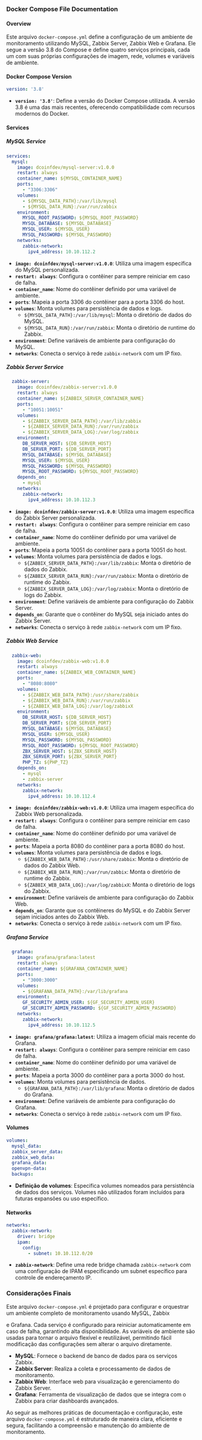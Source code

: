 ### Docker Compose File Documentation

#### Overview
Este arquivo `docker-compose.yml` define a configuração de um ambiente de monitoramento utilizando MySQL, Zabbix Server, Zabbix Web e Grafana. Ele segue a versão 3.8 do Compose e define quatro serviços principais, cada um com suas próprias configurações de imagem, rede, volumes e variáveis de ambiente.

#### Docker Compose Version
```yaml
version: '3.8'
```
- **`version: '3.8'`**: Define a versão do Docker Compose utilizada. A versão 3.8 é uma das mais recentes, oferecendo compatibilidade com recursos modernos do Docker.

#### Services

##### MySQL Service
```yaml
services:
  mysql:
    image: dcoinfdev/mysql-server:v1.0.0
    restart: always
    container_name: ${MYSQL_CONTAINER_NAME}
    ports:
      - "3306:3306"
    volumes:
      - ${MYSQL_DATA_PATH}:/var/lib/mysql
      - ${MYSQL_DATA_RUN}:/var/run/zabbix
    environment:
      MYSQL_ROOT_PASSWORD: ${MYSQL_ROOT_PASSWORD}
      MYSQL_DATABASE: ${MYSQL_DATABASE}
      MYSQL_USER: ${MYSQL_USER}
      MYSQL_PASSWORD: ${MYSQL_PASSWORD}
    networks:
      zabbix-network:
        ipv4_address: 10.10.112.2
```
- **`image: dcoinfdev/mysql-server:v1.0.0`**: Utiliza uma imagem específica do MySQL personalizada.
- **`restart: always`**: Configura o contêiner para sempre reiniciar em caso de falha.
- **`container_name`**: Nome do contêiner definido por uma variável de ambiente.
- **`ports`**: Mapeia a porta 3306 do contêiner para a porta 3306 do host.
- **`volumes`**: Monta volumes para persistência de dados e logs.
  - `${MYSQL_DATA_PATH}:/var/lib/mysql`: Monta o diretório de dados do MySQL.
  - `${MYSQL_DATA_RUN}:/var/run/zabbix`: Monta o diretório de runtime do Zabbix.
- **`environment`**: Define variáveis de ambiente para configuração do MySQL.
- **`networks`**: Conecta o serviço à rede `zabbix-network` com um IP fixo.

##### Zabbix Server Service
```yaml
  zabbix-server:
    image: dcoinfdev/zabbix-server:v1.0.0
    restart: always
    container_name: ${ZABBIX_SERVER_CONTAINER_NAME}
    ports:
      - "10051:10051"
    volumes:
      - ${ZABBIX_SERVER_DATA_PATH}:/var/lib/zabbix
      - ${ZABBIX_SERVER_DATA_RUN}:/var/run/zabbix
      - ${ZABBIX_SERVER_DATA_LOG}:/var/log/zabbix
    environment:
      DB_SERVER_HOST: ${DB_SERVER_HOST}
      DB_SERVER_PORT: ${DB_SERVER_PORT}
      MYSQL_DATABASE: ${MYSQL_DATABASE}
      MYSQL_USER: ${MYSQL_USER}
      MYSQL_PASSWORD: ${MYSQL_PASSWORD}
      MYSQL_ROOT_PASSWORD: ${MYSQL_ROOT_PASSWORD}
    depends_on:
      - mysql
    networks:
      zabbix-network:
        ipv4_address: 10.10.112.3
```
- **`image: dcoinfdev/zabbix-server:v1.0.0`**: Utiliza uma imagem específica do Zabbix Server personalizada.
- **`restart: always`**: Configura o contêiner para sempre reiniciar em caso de falha.
- **`container_name`**: Nome do contêiner definido por uma variável de ambiente.
- **`ports`**: Mapeia a porta 10051 do contêiner para a porta 10051 do host.
- **`volumes`**: Monta volumes para persistência de dados e logs.
  - `${ZABBIX_SERVER_DATA_PATH}:/var/lib/zabbix`: Monta o diretório de dados do Zabbix.
  - `${ZABBIX_SERVER_DATA_RUN}:/var/run/zabbix`: Monta o diretório de runtime do Zabbix.
  - `${ZABBIX_SERVER_DATA_LOG}:/var/log/zabbix`: Monta o diretório de logs do Zabbix.
- **`environment`**: Define variáveis de ambiente para configuração do Zabbix Server.
- **`depends_on`**: Garante que o contêiner do MySQL seja iniciado antes do Zabbix Server.
- **`networks`**: Conecta o serviço à rede `zabbix-network` com um IP fixo.

##### Zabbix Web Service
```yaml
  zabbix-web:
    image: dcoinfdev/zabbix-web:v1.0.0
    restart: always
    container_name: ${ZABBIX_WEB_CONTAINER_NAME}
    ports:
      - "8080:8080"
    volumes:
      - ${ZABBIX_WEB_DATA_PATH}:/usr/share/zabbix
      - ${ZABBIX_WEB_DATA_RUN}:/var/run/zabbix
      - ${ZABBIX_WEB_DATA_LOG}:/var/log/zabbixX
    environment:
      DB_SERVER_HOST: ${DB_SERVER_HOST}
      DB_SERVER_PORT: ${DB_SERVER_PORT}
      MYSQL_DATABASE: ${MYSQL_DATABASE}
      MYSQL_USER: ${MYSQL_USER}
      MYSQL_PASSWORD: ${MYSQL_PASSWORD}
      MYSQL_ROOT_PASSWORD: ${MYSQL_ROOT_PASSWORD}
      ZBX_SERVER_HOST: ${ZBX_SERVER_HOST}
      ZBX_SERVER_PORT: ${ZBX_SERVER_PORT}
      PHP_TZ: ${PHP_TZ}
    depends_on:
      - mysql
      - zabbix-server
    networks:
      zabbix-network:
        ipv4_address: 10.10.112.4
```
- **`image: dcoinfdev/zabbix-web:v1.0.0`**: Utiliza uma imagem específica do Zabbix Web personalizada.
- **`restart: always`**: Configura o contêiner para sempre reiniciar em caso de falha.
- **`container_name`**: Nome do contêiner definido por uma variável de ambiente.
- **`ports`**: Mapeia a porta 8080 do contêiner para a porta 8080 do host.
- **`volumes`**: Monta volumes para persistência de dados e logs.
  - `${ZABBIX_WEB_DATA_PATH}:/usr/share/zabbix`: Monta o diretório de dados do Zabbix Web.
  - `${ZABBIX_WEB_DATA_RUN}:/var/run/zabbix`: Monta o diretório de runtime do Zabbix.
  - `${ZABBIX_WEB_DATA_LOG}:/var/log/zabbixX`: Monta o diretório de logs do Zabbix.
- **`environment`**: Define variáveis de ambiente para configuração do Zabbix Web.
- **`depends_on`**: Garante que os contêineres do MySQL e do Zabbix Server sejam iniciados antes do Zabbix Web.
- **`networks`**: Conecta o serviço à rede `zabbix-network` com um IP fixo.

##### Grafana Service
```yaml
  grafana:
    image: grafana/grafana:latest
    restart: always
    container_name: ${GRAFANA_CONTAINER_NAME}
    ports:
      - "3000:3000"
    volumes:
      - ${GRAFANA_DATA_PATH}:/var/lib/grafana
    environment:
      GF_SECURITY_ADMIN_USER: ${GF_SECURITY_ADMIN_USER}
      GF_SECURITY_ADMIN_PASSWORD: ${GF_SECURITY_ADMIN_PASSWORD}
    networks:
      zabbix-network:
        ipv4_address: 10.10.112.5
```
- **`image: grafana/grafana:latest`**: Utiliza a imagem oficial mais recente do Grafana.
- **`restart: always`**: Configura o contêiner para sempre reiniciar em caso de falha.
- **`container_name`**: Nome do contêiner definido por uma variável de ambiente.
- **`ports`**: Mapeia a porta 3000 do contêiner para a porta 3000 do host.
- **`volumes`**: Monta volumes para persistência de dados.
  - `${GRAFANA_DATA_PATH}:/var/lib/grafana`: Monta o diretório de dados do Grafana.
- **`environment`**: Define variáveis de ambiente para configuração do Grafana.
- **`networks`**: Conecta o serviço à rede `zabbix-network` com um IP fixo.

#### Volumes
```yaml
volumes:
  mysql_data:
  zabbix_server_data:
  zabbix_web_data:
  grafana_data:
  openvpn-data:
  backups:
```
- **Definição de volumes**: Especifica volumes nomeados para persistência de dados dos serviços. Volumes não utilizados foram incluídos para futuras expansões ou uso específico.

#### Networks
```yaml
networks:
  zabbix-network:
    driver: bridge
    ipam:
      config:
        - subnet: 10.10.112.0/20
```
- **`zabbix-network`**: Define uma rede bridge chamada `zabbix-network` com uma configuração de IPAM especificando um subnet específico para controle de endereçamento IP.

### Considerações Finais
Este arquivo `docker-compose.yml` é projetado para configurar e orquestrar um ambiente completo de monitoramento usando MySQL, Zabbix

 e Grafana. Cada serviço é configurado para reiniciar automaticamente em caso de falha, garantindo alta disponibilidade. As variáveis de ambiente são usadas para tornar o arquivo flexível e reutilizável, permitindo fácil modificação das configurações sem alterar o arquivo diretamente.

- **MySQL**: Fornece o backend de banco de dados para os serviços Zabbix.
- **Zabbix Server**: Realiza a coleta e processamento de dados de monitoramento.
- **Zabbix Web**: Interface web para visualização e gerenciamento do Zabbix Server.
- **Grafana**: Ferramenta de visualização de dados que se integra com o Zabbix para criar dashboards avançados.

Ao seguir as melhores práticas de documentação e configuração, este arquivo `docker-compose.yml` é estruturado de maneira clara, eficiente e segura, facilitando a compreensão e manutenção do ambiente de monitoramento.
